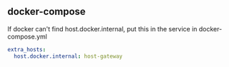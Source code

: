 ## docker-compose

If docker can't find host.docker.internal, put this in the service in docker-compose.yml

```yml
extra_hosts:
  host.docker.internal: host-gateway
```

